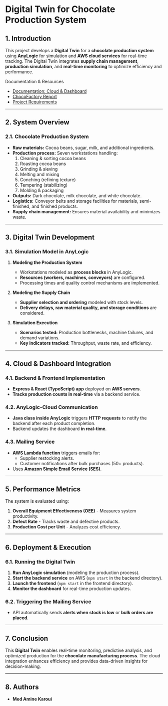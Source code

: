 # Digital Twin for Chocolate Production System

## 1. Introduction
This project develops a **Digital Twin** for a **chocolate production system** using **AnyLogic** for simulation and **AWS cloud services** for real-time tracking. The Digital Twin integrates **supply chain management**, **production simulation**, and **real-time monitoring** to optimize efficiency and performance.

Documentation & Resources
- [Documentation: Cloud & Dashboard](Documentation%20Partie%20Cloud%20%26%20Dashboard.pdf)  
- [ChocoFactory Report](Livrable_%20ChocoFactory.pdf)  
- [Project Requirements](Travail%20Demand%C3%A9.pdf)  
---

## 2. System Overview
### **2.1. Chocolate Production System**
- **Raw materials:** Cocoa beans, sugar, milk, and additional ingredients.
- **Production process:** Seven workstations handling:
  1. Cleaning & sorting cocoa beans
  2. Roasting cocoa beans
  3. Grinding & sieving
  4. Melting and mixing
  5. Conching (refining texture)
  6. Tempering (stabilizing)
  7. Molding & packaging
- **Outputs:** Dark chocolate, milk chocolate, and white chocolate.
- **Logistics:** Conveyor belts and storage facilities for materials, semi-finished, and finished products.
- **Supply chain management:** Ensures material availability and minimizes waste.

---

## 3. Digital Twin Development
### **3.1. Simulation Model in AnyLogic**
1. **Modeling the Production System**  
   - Workstations modeled as **process blocks** in AnyLogic.  
   - **Resources (workers, machines, conveyors)** are configured.  
   - Processing times and quality control mechanisms are implemented.  

2. **Modeling the Supply Chain**
   - **Supplier selection and ordering** modeled with stock levels.
   - **Delivery delays, raw material quality, and storage conditions** are considered.

3. **Simulation Execution**
   - **Scenarios tested:** Production bottlenecks, machine failures, and demand variations.  
   - **Key indicators tracked:** Throughput, waste rate, and efficiency.

---

## 4. Cloud & Dashboard Integration
### **4.1. Backend & Frontend Implementation**
- **Express & React (TypeScript) app** deployed on **AWS servers**.
- **Tracks production counts in real-time** via a backend service.

### **4.2. AnyLogic-Cloud Communication**
- **Java class inside AnyLogic** triggers **HTTP requests** to notify the backend after each product completion.
- Backend updates the dashboard **in real-time**.

### **4.3. Mailing Service**
- **AWS Lambda function** triggers emails for:
  - Supplier restocking alerts.
  - Customer notifications after bulk purchases (50+ products).
- Uses **Amazon Simple Email Service (SES)**.

---

## 5. Performance Metrics
The system is evaluated using:
1. **Overall Equipment Effectiveness (OEE)** - Measures system productivity.
2. **Defect Rate** - Tracks waste and defective products.
3. **Production Cost per Unit** - Analyzes cost efficiency.

---

## 6. Deployment & Execution
### **6.1. Running the Digital Twin**
1. **Run AnyLogic simulation** (modeling the production process).
2. **Start the backend service** on AWS (`npm start` in the backend directory).
3. **Launch the frontend** (`npm start` in the frontend directory).
4. **Monitor the dashboard** for real-time production updates.

### **6.2. Triggering the Mailing Service**
- API automatically sends **alerts when stock is low** or **bulk orders are placed**.

---

## 7. Conclusion
This **Digital Twin** enables real-time monitoring, predictive analysis, and optimized production for the **chocolate manufacturing process**. The cloud integration enhances efficiency and provides data-driven insights for decision-making.

---

## 8. Authors
- **Med Amine Karoui**  
